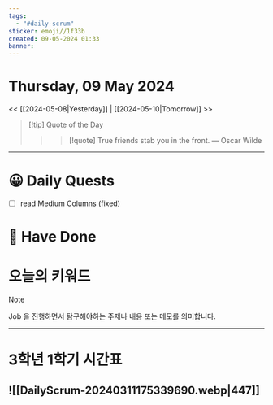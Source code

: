 ```yaml
---
tags:
  - "#daily-scrum"
sticker: emoji//1f33b
created: 09-05-2024 01:33
banner:
---
```

# Thursday, 09 May 2024
<< [[2024-05-08|Yesterday]] | [[2024-05-10|Tomorrow]] >>

> [!tip] Quote of the Day  
> > > [!quote] True friends stab you in the front.
> — Oscar Wilde

---

#  😀 Daily Quests
- [ ] read Medium Columns (fixed)


# 🙂 Have Done



# 오늘의 키워드

> [!NOTE]
> Job 을 진행하면서 탐구해야하는 주제나 내용 또는 메모를 의미합니다.


---

# 3학년 1학기 시간표

![[DailyScrum-20240311175339690.webp|447]]
---

